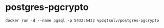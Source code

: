 # postgres-pgcrypto

```shell
docker run -d --name pgsql -p 5432:5432 vpzqtsolv/postgres-pgcrypto
```
